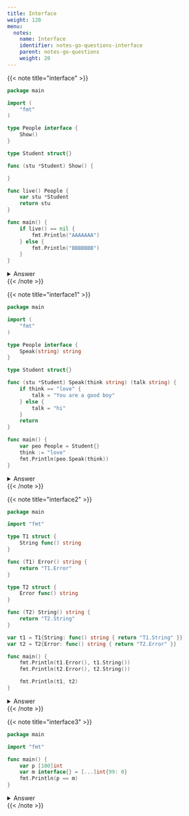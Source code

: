 ```yaml
---
title: Interface
weight: 120
menu:
  notes:
    name: Interface
    identifier: notes-go-questions-interface
    parent: notes-go-questions
    weight: 20
---
```


{{< note title="interface" >}}

```go
package main

import (
	"fmt"
)

type People interface {
	Show()
}

type Student struct{}

func (stu *Student) Show() {

}

func live() People {
	var stu *Student
	return stu
}

func main() {
	if live() == nil {
		fmt.Println("AAAAAAA")
	} else {
		fmt.Println("BBBBBBB")
	}
}
```

<details>
<summary>Answer</summary>
<pre><a href="https://go.dev/play/p/2nBU-dMwW6b" target="_blank">Try it</a>
<code class="language-shell">BBBBBBB
</code></pre></details>
{{< /note >}}



{{< note title="interface1" >}}

```go
package main

import (
	"fmt"
)

type People interface {
	Speak(string) string
}

type Student struct{}

func (stu *Student) Speak(think string) (talk string) {
	if think == "love" {
		talk = "You are a good boy"
	} else {
		talk = "hi"
	}
	return
}

func main() {
	var peo People = Student{}
	think := "love"
	fmt.Println(peo.Speak(think))
}
```

<details>
<summary>Answer</summary>
<pre><a href="https://go.dev/play/p/7SFsQFsd2YJ" target="_blank">Try it</a>
<code class="language-shell">compilation error
cannot use Student{} (value of type Student) as People value in variable declaration: Student does not implement People (method Speak has pointer receiver)
</code></pre></details>
{{< /note >}}



{{< note title="interface2" >}}

```go
package main

import "fmt"

type T1 struct {
	String func() string
}

func (T1) Error() string {
	return "T1.Error"
}

type T2 struct {
	Error func() string
}

func (T2) String() string {
	return "T2.String"
}

var t1 = T1{String: func() string { return "T1.String" }}
var t2 = T2{Error: func() string { return "T2.Error" }}

func main() {
	fmt.Println(t1.Error(), t1.String())
	fmt.Println(t2.Error(), t2.String())

	fmt.Println(t1, t2)
}
```

<details>
<summary>Answer</summary>
<pre><a href="https://go.dev/play/p/IzeaCg4N47K" target="_blank">Try it</a>
<code class="language-shell">T1.Error T1.String
T2.Error T2.String
T1.Error T2.String
</code></pre></details>
{{< /note >}}



{{< note title="interface3" >}}

```go
package main

import "fmt"

func main() {
	var p [100]int
	var m interface{} = [...]int{99: 0}
	fmt.Println(p == m)
}
```

<details>
<summary>Answer</summary>
<pre><a href="https://go.dev/play/p/k5eQBOljQLH" target="_blank">Try it</a>
<code class="language-shell">true
</code></pre></details>
{{< /note >}}

